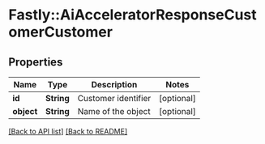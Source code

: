 # Fastly::AiAcceleratorResponseCustomerCustomer

## Properties

| Name | Type | Description | Notes |
| ---- | ---- | ----------- | ----- |
| **id** | **String** | Customer identifier | [optional] |
| **object** | **String** | Name of the object | [optional] |

[[Back to API list]](../../README.md#endpoints) [[Back to README]](../../README.md)

